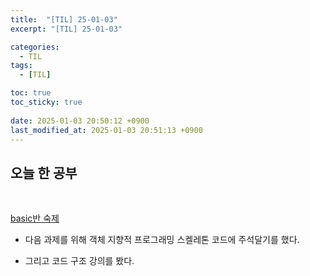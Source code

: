 ```yaml
---
title:  "[TIL] 25-01-03"
excerpt: "[TIL] 25-01-03"

categories:
  - TIL
tags:
  - [TIL]

toc: true
toc_sticky: true
 
date: 2025-01-03 20:50:12 +0900
last_modified_at: 2025-01-03 20:51:13 +0900
---
```


## 오늘 한 공부

<br>

[basic반 숙제](https://github.com/zera1004/basic-study/tree/main/week-07/homework3)

- 다음 과제를 위해 객체 지향적 프로그래밍 스켈레톤 코드에 주석달기를 했다.

- 그리고 코드 구조 강의를 봤다.